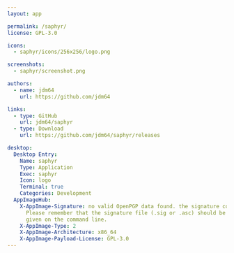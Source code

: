 ```yaml
---
layout: app

permalink: /saphyr/
license: GPL-3.0

icons:
  - saphyr/icons/256x256/logo.png

screenshots:
  - saphyr/screenshot.png

authors:
  - name: jdm64
    url: https://github.com/jdm64

links:
  - type: GitHub
    url: jdm64/saphyr
  - type: Download
    url: https://github.com/jdm64/saphyr/releases

desktop:
  Desktop Entry:
    Name: saphyr
    Type: Application
    Exec: saphyr
    Icon: logo
    Terminal: true
    Categories: Development
  AppImageHub:
    X-AppImage-Signature: no valid OpenPGP data found. the signature could not be verified.
      Please remember that the signature file (.sig or .asc) should be the first file
      given on the command line.
    X-AppImage-Type: 2
    X-AppImage-Architecture: x86_64
    X-AppImage-Payload-License: GPL-3.0
---
```

